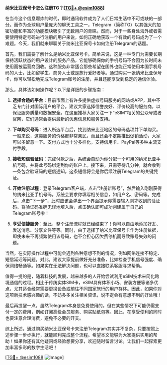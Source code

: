 **纳米比亚保号卡怎么注册TG？[[TG💪+ @esim1088](https://t.me/s/esim1088)]**

在当今这个信息爆炸的时代，即时通讯软件成为了人们日常生活中不可或缺的一部分。而作为全球用户量庞大的聊天工具之一，Telegram（简称TG）以其强大的加密功能和丰富的功能模块吸引了无数用户的青睐。然而，对于一些身处海外或者需要使用特定号码进行注册的用户来说，如何正确地获取一个有效的号码成为了一个难题。今天，我们就来聊聊关于纳米比亚保号卡如何注册Telegram的话题。

首先，我们需要了解什么是纳米比亚保号卡。简单来说，这是一种专门为需要长期保持活跃状态的用户设计的服务产品，它能够确保你的手机号码不会因为长时间未使用而被运营商回收。这种服务非常适合那些希望在国外也能正常使用本国手机号码的人士，比如留学生、商务人士或是旅行爱好者等。通过购买一张纳米比亚保号卡，你可以轻松地完成Telegram账号的注册，并且还能享受到稳定的通信体验。

那么，具体该如何操作呢？以下是详细的步骤指南：

1. **选择合适的平台**：目前市面上有许多提供虚拟号码服务的网站或APP，其中不乏专门针对国际用户的平台。建议大家选择信誉良好、评价较高的服务商，以保证服务质量和数据安全。在这里推荐大家关注一下“eSIM”相关的公众号或者官网，它们通常会提供最新的优惠信息和服务支持。

2. **下单购买号码**：进入所选平台后，找到纳米比亚地区的号码选项并下单购买。一般来说，这类服务的价格都非常亲民，而且还会不定期推出促销活动，大家可以多留意一下。支付方式也十分多样化，支持信用卡、PayPal等多种主流支付手段。

3. **接收短信验证码**：完成付款之后，系统会自动为你分配一个可用的纳米比亚手机号码，并将此号码绑定到你的账户上。接下来，只需等待几分钟，就会收到一条包含验证码的短信通知。这条短信将会是你后续注册Telegram的关键凭证。

4. **开始注册过程**：登录Telegram客户端，点击“注册新账号”，然后输入刚刚获得的纳米比亚手机号码。系统会要求你填写相关信息，如用户名、密码等。完成后，点击“下一步”，此时应该会弹出一个界面提示你需要输入刚才收到的验证码。将验证码准确无误地填入后，点击确认即可成功创建属于自己的Telegram账号啦！

5. **享受便捷服务**：至此，整个注册流程就已经结束了！你可以自由地添加好友、发送消息、分享文件等等。同时，由于选择了纳米比亚保号卡作为注册依据，即使未来不再频繁使用该号码，也不会担心因欠费停机而导致账号失效的问题。

当然，在实际操作过程中可能会遇到各种意想不到的情况，例如网络连接不稳定、短信延迟等问题。对此，建议大家提前做好充分准备，比如检查手机信号强度、确保网络畅通等。如果实在无法解决问题，也可以直接联系客服寻求帮助。

值得一提的是，随着科技的发展，越来越多的人开始尝试利用eSIM技术来简化跨境通信的过程。相比于传统实体SIM卡，eSIM具有体积小巧、安装方便等诸多优点，尤其适合经常需要更换设备或前往不同国家旅行的用户群体。因此，如果你对这项新技术感兴趣的话，不妨多多关注相关资讯，说不定会有意想不到的好处哦！

最后再提醒一点，虽然Telegram本身是免费使用的，但在某些情况下可能仍需支付一定的费用，例如订阅高级会员服务、购买贴纸包等。因此，在享受便利的同时也要注意合理消费，避免不必要的开支。

综上所述，通过购买纳米比亚保号卡来注册Telegram其实并不复杂，只要按照上述步骤一步步执行，就能顺利完成整个流程。希望本文能够为大家提供实用的帮助！如果你还有其他疑问或经验想要分享，欢迎随时留言讨论。让我们一起探索更加丰富多彩的数字生活吧！

[[TG💪+ @esim1088](https://t.me/s/esim1088) ![Image](https://i.postimg.cc/4NQfJmqS/Snipaste-2025-05-13-00-14-12.png)]